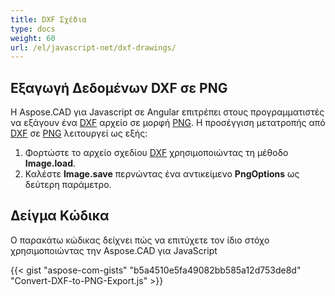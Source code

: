 ```yaml
---
title: DXF Σχέδια
type: docs
weight: 60
url: /el/javascript-net/dxf-drawings/
---
```


## **Εξαγωγή Δεδομένων DXF σε PNG**

Η Aspose.CAD για Javascript σε Angular επιτρέπει στους προγραμματιστές να εξάγουν ένα [DXF](https://docs.fileformat.com/cad/dxf/) αρχείο σε μορφή [PNG](https://docs.fileformat.com/image/png/).
Η προσέγγιση μετατροπής από [DXF](https://docs.fileformat.com/cad/dxf/) σε [PNG](https://docs.fileformat.com/image/png/) λειτουργεί ως εξής:

1. Φορτώστε το αρχείο σχεδίου [DXF](https://docs.fileformat.com/cad/dxf/) χρησιμοποιώντας τη μέθοδο **Image.load**.
2. Καλέστε **Image.save** περνώντας ένα αντικείμενο **PngOptions** ως δεύτερη παράμετρο.

## Δείγμα Κώδικα

Ο παρακάτω κώδικας δείχνει πώς να επιτύχετε τον ίδιο στόχο χρησιμοποιώντας την Aspose.CAD για JavaScript

{{< gist "aspose-com-gists" "b5a4510e5fa49082bb585a12d753de8d" "Convert-DXF-to-PNG-Export.js" >}}
